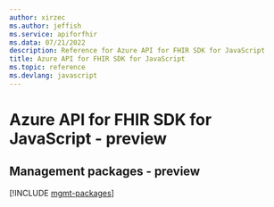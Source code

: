 ```yaml
---
author: xirzec
ms.author: jeffish
ms.service: apiforfhir
ms.data: 07/21/2022
description: Reference for Azure API for FHIR SDK for JavaScript
title: Azure API for FHIR SDK for JavaScript
ms.topic: reference
ms.devlang: javascript
---
```

# Azure API for FHIR SDK for JavaScript - preview

## Management packages - preview
[!INCLUDE [mgmt-packages](api-for-fhir-mgmt-index.md)]
